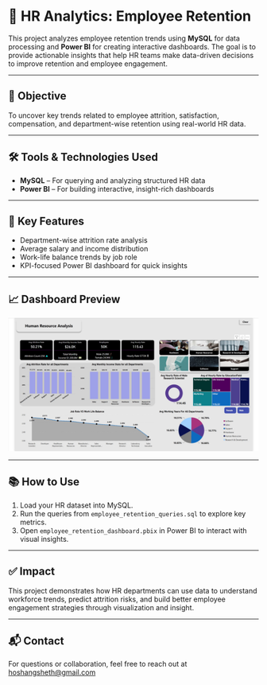 # 👥 HR Analytics: Employee Retention

This project analyzes employee retention trends using **MySQL** for data processing and **Power BI** for creating interactive dashboards. The goal is to provide actionable insights that help HR teams make data-driven decisions to improve retention and employee engagement.

---

## 📌 Objective

To uncover key trends related to employee attrition, satisfaction, compensation, and department-wise retention using real-world HR data.

---

## 🛠 Tools & Technologies Used

- **MySQL** – For querying and analyzing structured HR data  
- **Power BI** – For building interactive, insight-rich dashboards

---

## 🧪 Key Features

- Department-wise attrition rate analysis  
- Average salary and income distribution  
- Work-life balance trends by job role  
- KPI-focused Power BI dashboard for quick insights

---

## 📈 Dashboard Preview

![HR Dashboard Preview](dashboard_preview.png)

---

## 📚 How to Use

1. Load your HR dataset into MySQL.
2. Run the queries from `employee_retention_queries.sql` to explore key metrics.
3. Open `employee_retention_dashboard.pbix` in Power BI to interact with visual insights.

---

## ✅ Impact

This project demonstrates how HR departments can use data to understand workforce trends, predict attrition risks, and build better employee engagement strategies through visualization and insight.

---

## 📬 Contact

For questions or collaboration, feel free to reach out at [hoshangsheth@gmail.com](mailto:hoshangsheth@gmail.com)
